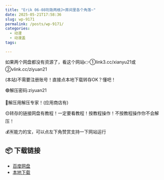 ```yaml
---
title: "Erik 06-08吮吸两根J+房间里各个角落~"
date: 2025-05-21T17:58:36
slug: wp-9171
permalink: /posts/wp-9171/
categories:
  - 动漫
  - 动漫盖
tags:

---
```


如果两个网盘都没有资源了，看这个网站👉①link3.cc/xianyu21或②vlink.cc/ziyuan21

(本站)不需要注册账号！直接点本地下载转存OK？懂吧！

🟢解压密码:ziyuan21

🔵解压用解压专家！(应用商店有)

🟡转存的链接网盘有教程！一定要看教程！按教程操作！不按教程操作你不会解压！

💰🈶能力的宝，可以点左下角赞赏支持一下网站运行

## 📦 下载链接
- [百度网盘](https://blziyuan21.com/pay-download/9171?key=dc577de8a8&down_id=0)
- [本地下载](https://blziyuan21.com/pay-download/9171?key=dc577de8a8&down_id=1)

